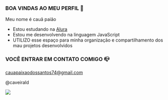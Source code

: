 ### BOA VINDAS AO MEU PERFIL 💙

Meu nome é cauã paião

- Estou estudando na [Alura](https://www.alura.com.br)
- Estou me desenvolvendo na linguagem JavaScript
- UTILIZO esse espaço para minha organização e compartilhamento dos mau projetos desenvolvidos

### VOCÊ ENTRAR EM CONTATO COMIGO 📪

cauapaixaodossantos74@gmail.com

@caveirald

![](https://media1.tenor.com/m/fnguVbzMaakAAAAC/psl-dancing-psl.gif)
